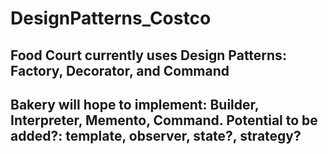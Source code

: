 # DesignPatterns_Costco

## Food Court currently uses Design Patterns: Factory, Decorator, and Command
## Bakery will hope to implement: Builder, Interpreter, Memento, Command.  Potential to be added?: template, observer, state?, strategy?
